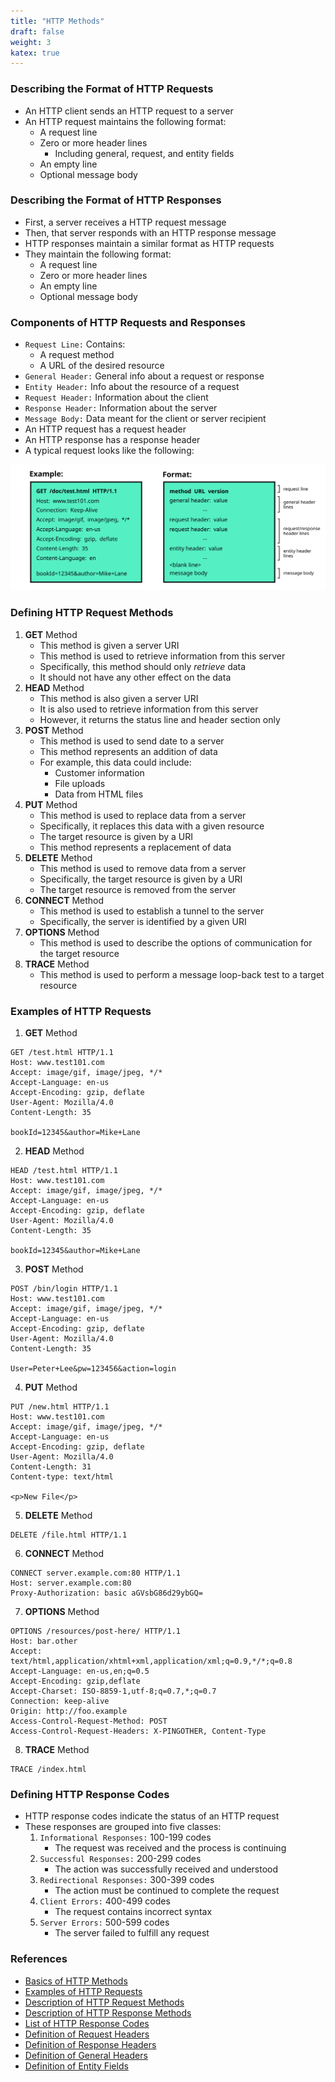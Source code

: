 ```yaml
---
title: "HTTP Methods"
draft: false
weight: 3
katex: true
---
```


### Describing the Format of HTTP Requests
- An HTTP client sends an HTTP request to a server
- An HTTP request maintains the following format:
	- A request line
	- Zero or more header lines
		- Including general, request, and entity fields
	- An empty line
	- Optional message body

### Describing the Format of HTTP Responses
- First, a server receives a HTTP request message
- Then, that server responds with an HTTP response message
- HTTP responses maintain a similar format as HTTP requests
- They maintain the following format:
	- A request line
	- Zero or more header lines
	- An empty line
	- Optional message body

### Components of HTTP Requests and Responses
- `Request Line:` Contains:
	- A request method
	- A URL of the desired resource
- `General Header:` General info about a request or response
- `Entity Header:` Info about the resource of a request
- `Request Header:` Information about the client
- `Response Header:` Information about the server
- `Message Body:` Data meant for the client or server recipient
- An HTTP request has a request header
- An HTTP response has a response header
- A typical request looks like the following:

![httprequest](../../../img/httprequest.svg)

### Defining HTTP Request Methods
1. **GET** Method
	- This method is given a server URI
	- This method is used to retrieve information from this server
	- Specifically, this method should only *retrieve* data
	- It should not have any other effect on the data
2. **HEAD** Method
	- This method is also given a server URI
	- It is also used to retrieve information from this server
	- However, it returns the status line and header section only
3. **POST** Method
	- This method is used to send date to a server
	- This method represents an addition of data
	- For example, this data could include:
		- Customer information
		- File uploads
		- Data from HTML files
4. **PUT** Method
	- This method is used to replace data from a server
	- Specifically, it replaces this data with a given resource
	- The target resource is given by a URI
	- This method represents a replacement of data
5. **DELETE** Method
	- This method is used to remove data from a server
	- Specifically, the target resource is given by a URI
	- The target resource is removed from the server
6. **CONNECT** Method
	- This method is used to establish a tunnel to the server
	- Specifically, the server is identified by a given URI
7. **OPTIONS** Method
	- This method is used to describe the options of communication for the target resource
8. **TRACE** Method
	- This method is used to perform a message loop-back test to a target resource

### Examples of HTTP Requests
1. **GET** Method

```text
GET /test.html HTTP/1.1
Host: www.test101.com
Accept: image/gif, image/jpeg, */*
Accept-Language: en-us
Accept-Encoding: gzip, deflate
User-Agent: Mozilla/4.0
Content-Length: 35

bookId=12345&author=Mike+Lane
```

2. **HEAD** Method

```text
HEAD /test.html HTTP/1.1
Host: www.test101.com
Accept: image/gif, image/jpeg, */*
Accept-Language: en-us
Accept-Encoding: gzip, deflate
User-Agent: Mozilla/4.0
Content-Length: 35

bookId=12345&author=Mike+Lane
```

3. **POST** Method

```text
POST /bin/login HTTP/1.1
Host: www.test101.com
Accept: image/gif, image/jpeg, */*
Accept-Language: en-us
Accept-Encoding: gzip, deflate
User-Agent: Mozilla/4.0
Content-Length: 35

User=Peter+Lee&pw=123456&action=login
```

4. **PUT** Method

```text
PUT /new.html HTTP/1.1
Host: www.test101.com
Accept: image/gif, image/jpeg, */*
Accept-Language: en-us
Accept-Encoding: gzip, deflate
User-Agent: Mozilla/4.0
Content-Length: 31
Content-type: text/html

<p>New File</p>
```

5. **DELETE** Method

```text
DELETE /file.html HTTP/1.1
```

6. **CONNECT** Method

```text
CONNECT server.example.com:80 HTTP/1.1
Host: server.example.com:80
Proxy-Authorization: basic aGVsbG86d29ybGQ=
```

7. **OPTIONS** Method

```text
OPTIONS /resources/post-here/ HTTP/1.1
Host: bar.other
Accept: text/html,application/xhtml+xml,application/xml;q=0.9,*/*;q=0.8
Accept-Language: en-us,en;q=0.5
Accept-Encoding: gzip,deflate
Accept-Charset: ISO-8859-1,utf-8;q=0.7,*;q=0.7
Connection: keep-alive
Origin: http://foo.example
Access-Control-Request-Method: POST
Access-Control-Request-Headers: X-PINGOTHER, Content-Type
```
8. **TRACE** Method

```text
TRACE /index.html
```

### Defining HTTP Response Codes
- HTTP response codes indicate the status of an HTTP request
- These responses are grouped into five classes:
	1. `Informational Responses:` 100-199 codes
		- The request was received and the process is continuing
	2. `Successful Responses:` 200-299 codes
		- The action was successfully received and understood
	3. `Redirectional Responses:` 300-399 codes
		- The action must be continued to complete the request
	4. `Client Errors:` 400-499 codes
		- The request contains incorrect syntax
	5. `Server Errors:` 500-599 codes
		- The server failed to fulfill any request

### References
- [Basics of HTTP Methods](https://www.ntu.edu.sg/home/ehchua/programming/webprogramming/http_basics.html)
- [Examples of HTTP Requests](https://developer.mozilla.org/en-US/docs/Web/HTTP/Methods)
- [Description of HTTP Request Methods](https://www.tutorialspoint.com/http/http_requests.htm)
- [Description of HTTP Response Methods](https://www.tutorialspoint.com/http/http_responses.htm)
- [List of HTTP Response Codes](https://developer.mozilla.org/en-US/docs/Web/HTTP/Status)
- [Definition of Request Headers](https://www.w3.org/Protocols/rfc2616/rfc2616-sec5.html#sec5.3)
- [Definition of Response Headers](https://www.w3.org/Protocols/rfc2616/rfc2616-sec6.html#sec6.2)
- [Definition of General Headers](https://www.w3.org/Protocols/rfc2616/rfc2616-sec4.html#sec4.5)
- [Definition of Entity Fields](https://www.w3.org/Protocols/rfc2616/rfc2616-sec7.html#sec7.1)
